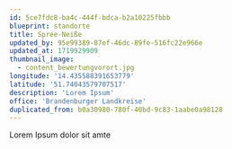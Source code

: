 ```yaml
---
id: 5ce7fdc8-ba4c-444f-bdca-b2a10225fbbb
blueprint: standorte
title: Spree-Neiße
updated_by: 95e99389-87ef-46dc-89fe-516fc22e966e
updated_at: 1719929909
thumbnail_image:
  - content_bewertungvorort.jpg
longitude: '14.435588391653779'
latitude: '51.74043579707517'
description: 'Lorem Ipsum'
office: 'Brandenburger Landkreise'
duplicated_from: b0a30980-780f-40bd-9c83-1aabe0a98128
---
```

Lorem Ipsum dolor sit amte